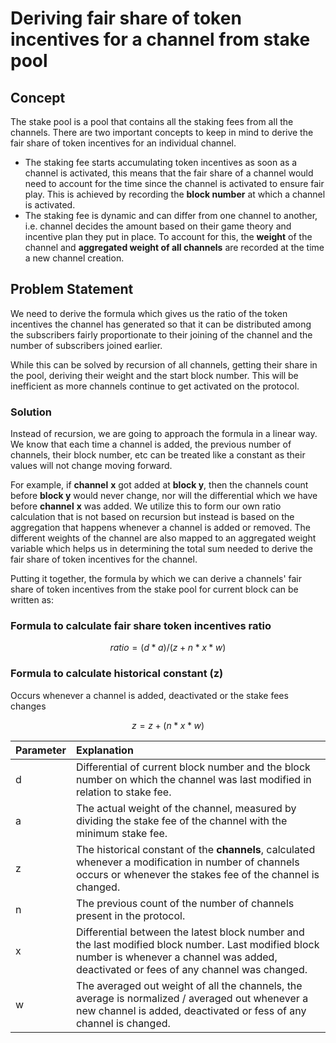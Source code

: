 # Deriving fair share of token incentives for a channel from stake pool

## Concept

The stake pool is a pool that contains all the staking fees from all the channels. There are two important concepts to keep in mind to derive the fair share of token incentives for an individual channel.

* The staking fee starts accumulating token incentives as soon as a channel is activated, this means that the fair share of a channel would need to account for the time since the channel is activated to ensure fair play. This is achieved by recording the **block number** at which a channel is activated.
* The staking fee is dynamic and can differ from one channel to another, i.e. channel decides the amount based on their game theory and incentive plan they put in place. To account for this, the **weight** of the channel and **aggregated weight of all channels** are recorded at the time a new channel creation.

## Problem Statement

We need to derive the formula which gives us the ratio of the token incentives the channel has generated so that it can be distributed among the subscribers fairly proportionate to their joining of the channel and the number of subscribers joined earlier. 

While this can be solved by recursion of all channels, getting their share in the pool, deriving their weight and the start block number. This will be inefficient as more channels continue to get activated on the protocol. 

### Solution

Instead of recursion, we are going to approach the formula in a linear way. We know that each time a channel is added, the previous number of channels, their block number, etc can be treated like a constant as their values will not change moving forward. 

For example, if **channel** **x** got added at **block y**, then the channels count before **block y** would never change, nor will the differential which we have before **channel** **x** was added. We utilize this to form our own ratio calculation that is not based on recursion but instead is based on the aggregation that happens whenever a channel is added or removed. The different weights of the channel are also mapped to an aggregated weight variable which helps us in determining the total sum needed to derive the fair share of token incentives for the channel.

Putting it together, the formula by which we can derive a channels' fair share of token incentives from the stake pool for current block can be written as:

### Formula to calculate fair share token incentives ratio

$$
ratio = (d * a) / (z + n * x  *w)
$$

### Formula to calculate historical constant \(z\) 

Occurs whenever a channel is added, deactivated or the stake fees changes

$$
z = z + (n * x  * w)
$$

| Parameter | Explanation |
| :--- | :--- |
| d | Differential of current block number and the block number on which the channel was last modified in relation to stake fee. |
| a | The actual weight of the channel, measured by dividing the stake fee of the channel with the minimum stake fee. |
| z | The historical constant of the **channels**, calculated whenever a modification in number of channels occurs or whenever  the stakes fee of the channel is changed. |
| n | The previous count of the number of channels present in the protocol. |
| x | Differential between the latest block number and the last modified block number. Last modified block number is whenever a channel was added, deactivated or fees of any channel was changed. |
| w | The averaged out weight of all the channels, the average is normalized / averaged out whenever a new channel is added, deactivated or fess of any channel is changed. |

